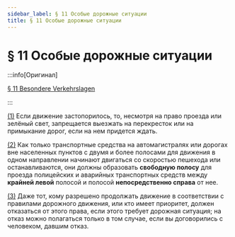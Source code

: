 ```yaml
---
sidebar_label: § 11 Особые дорожные ситуации
title: § 11 Особые дорожные ситуации
---
```


<VerifiedTranslationIcon />

# § 11 Особые дорожные ситуации

:::info[Оригинал]

[§ 11 Besondere Verkehrslagen](https://www.gesetze-im-internet.de/stvo_2013/__11.html)

:::


<span id="1">[(1)](#1)</span> Если движение застопорилось, то, несмотря на право проезда или зелёный свет, запрещается
выезжать на перекресток или на примыкание дорог, если на нем придется ждать.


<span id="2">[(2)](#2)</span> Как только транспортные средства на автомагистралях или дорогах вне населенных пунктов c 
двумя и более полосами для движения в одном направлении начинают двигаться со скоростью пешехода
или останавливаются, они должны образовать **свободную полосу** для проезда полицейских и аварийных
транспортных средств между **крайней левой** полосой и полосой **непосредственно справа** от нее. 

<span id="3">[(3)](#3)</span> Даже тот, кому разрешено продолжать движение в соответствии с правилами дорожного движения,
или кто имеет приоритет, должен отказаться от этого права, если этого требует дорожная ситуация;
на отказ можно полагаться только в том случае, если вы договорились с человеком, давшим отказ.
